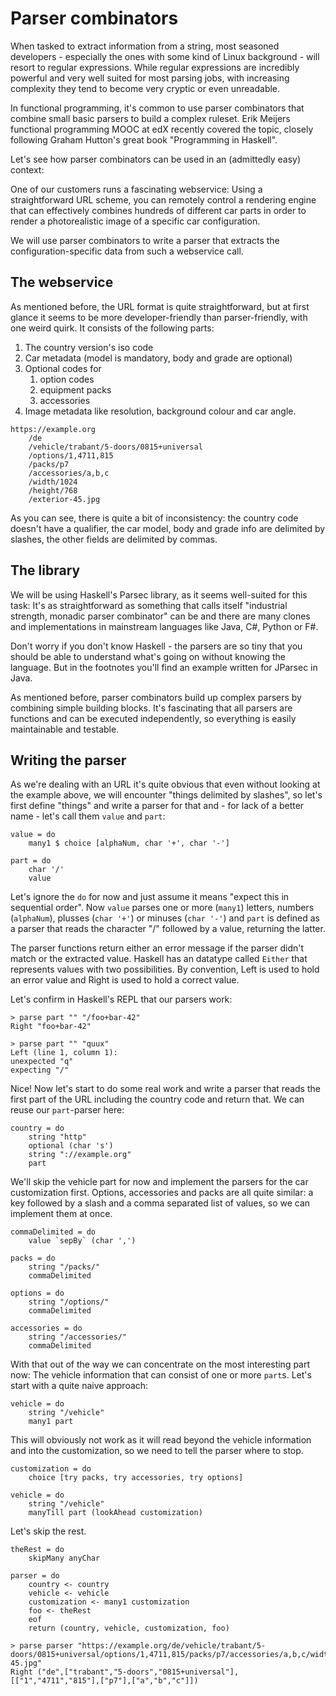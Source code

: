 # Parser combinators

When tasked to extract information from a string, most seasoned developers - especially the ones with some kind of Linux background - will resort to regular expressions. While regular expressions are incredibly powerful and very well suited for most parsing jobs, with increasing complexity they tend to become very cryptic or even unreadable.

In functional programming, it's common to use parser combinators that combine small basic parsers to build a complex ruleset. Erik Meijers functional programming MOOC at edX recently covered the topic, closely following Graham Hutton's great book "Programming in Haskell".

Let's see how parser combinators can be used in an (admittedly easy) context:

One of our customers runs a fascinating webservice: Using a straightforward URL scheme, you can remotely control a rendering engine that can effectively combines hundreds of different car parts in order to render a photorealistic image of a specific car configuration.

We will use parser combinators to write a parser that extracts the configuration-specific data from such a webservice call.

## The webservice

As mentioned before, the URL format is quite straightforward, but at first glance it seems to be more developer-friendly than parser-friendly, with one weird quirk. It consists of the following parts:

1. The country version's iso code
1. Car metadata (model is mandatory, body and grade are optional)
1. Optional codes for
    1. option codes
    1. equipment packs
    1. accessories
1. Image metadata like resolution, background colour and car angle.

```
https://example.org
    /de
    /vehicle/trabant/5-doors/0815+universal
    /options/1,4711,815
    /packs/p7
    /accessories/a,b,c
    /width/1024
    /height/768
    /exterior-45.jpg
```

As you can see, there is quite a bit of inconsistency: the country code doesn't have a qualifier, the car model, body and grade info are delimited by slashes, the other fields are delimited by commas.

## The library

We will be using Haskell's Parsec library, as it seems well-suited for this task: It's as straightforward as something that calls itself "industrial strength, monadic parser combinator" can be and there are many clones and implementations in mainstream languages like Java, C#, Python or F#.

Don't worry if you don't know Haskell - the parsers are so tiny that you should be able to understand what's going on without knowing the language. But in the footnotes you'll find an example written for  JParsec in Java.

As mentioned before, parser combinators build up complex parsers by combining simple building blocks. It's fascinating that all parsers are functions and can be executed independently, so everything is easily maintainable and testable.

## Writing the parser

As we're dealing with an URL it's quite obvious that even without looking at the example above, we will encounter "things delimited by slashes", so let's first define "things" and write a parser for that and - for lack of a better name - let's call them `value` and `part`:

```
value = do
    many1 $ choice [alphaNum, char '+', char '-']

part = do
    char '/'
    value
```

Let's ignore the `do` for now and just assume it means "expect this in sequential order".
Now `value` parses one or more (`many1`) letters, numbers (`alphaNum`), plusses (`char '+'`) or minuses (`char '-'`) and `part` is defined as a parser that reads the character "/" followed by a value, returning the latter.

The parser functions return either an error message if the parser didn't match or the extracted value. Haskell has an datatype called `Either` that represents values with two possibilities. By convention, Left is used to hold an error value and Right is used to hold a correct value.

Let's confirm in Haskell's REPL that our parsers work:

```
> parse part "" "/foo+bar-42"
Right "foo+bar-42"

> parse part "" "quux"
Left (line 1, column 1):
unexpected "q"
expecting "/"
```

Nice! Now let's start to do some real work and write a parser that reads the first part of the URL including the country code and return that. We can reuse our `part`-parser here:

```
country = do
    string "http"
    optional (char 's')
    string "://example.org"
    part
```

We'll skip the vehicle part for now and implement the parsers for the car customization first. Options, accessories and packs are all quite similar: a key followed by a slash and a comma separated list of values, so we can implement them at once.

```
commaDelimited = do
    value `sepBy` (char ',')

packs = do
    string "/packs/"
    commaDelimited

options = do
    string "/options/"
    commaDelimited

accessories = do
    string "/accessories/"
    commaDelimited
```

With that out of the way we can concentrate on the most interesting part now: The vehicle information that can consist of one or more `part`s. Let's start with a quite naive approach:

```
vehicle = do
    string "/vehicle"
    many1 part
```

This will obviously not work as it will read beyond the vehicle information and into the customization, so we need to tell the parser where to stop.

```
customization = do
    choice [try packs, try accessories, try options]

vehicle = do
    string "/vehicle"
    manyTill part (lookAhead customization)
```

Let's skip the rest.

```
theRest = do
    skipMany anyChar
```

```
parser = do
    country <- country
    vehicle <- vehicle
    customization <- many1 customization
    foo <- theRest
    eof
    return (country, vehicle, customization, foo)
```

```
> parse parser "https://example.org/de/vehicle/trabant/5-doors/0815+universal/options/1,4711,815/packs/p7/accessories/a,b,c/width/1024/height/768/exterior-45.jpg"
Right ("de",["trabant","5-doors","0815+universal"],[["1","4711","815"],["p7"],["a","b","c"]])
```
